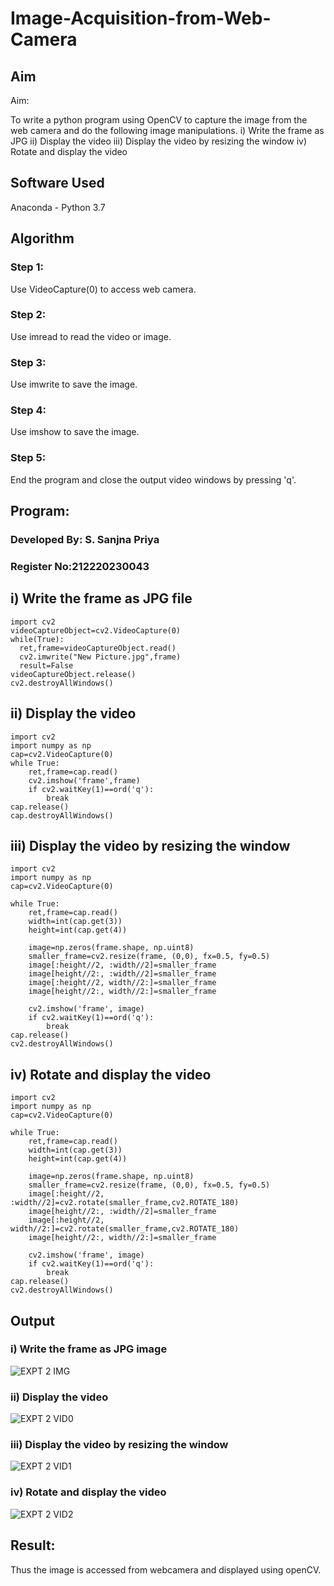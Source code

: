 # Image-Acquisition-from-Web-Camera
## Aim
 
Aim:
 
To write a python program using OpenCV to capture the image from the web camera and do the following image manipulations.
i) Write the frame as JPG 
ii) Display the video 
iii) Display the video by resizing the window
iv) Rotate and display the video

## Software Used
Anaconda - Python 3.7
## Algorithm
### Step 1:
Use VideoCapture(0) to access web camera.

### Step 2:
Use imread to read the video or image.

### Step 3:
Use imwrite to save the image.

### Step 4:
Use imshow to save the image.

### Step 5:
End the program and close the output video windows by pressing 'q'. 

## Program:

### Developed By: S. Sanjna Priya
### Register No:212220230043

## i) Write the frame as JPG file
```
import cv2
videoCaptureObject=cv2.VideoCapture(0)
while(True):
  ret,frame=videoCaptureObject.read()
  cv2.imwrite("New Picture.jpg",frame)
  result=False
videoCaptureObject.release()
cv2.destroyAllWindows()
```

## ii) Display the video
```
import cv2
import numpy as np
cap=cv2.VideoCapture(0)
while True:
    ret,frame=cap.read()
    cv2.imshow('frame',frame)
    if cv2.waitKey(1)==ord('q'):
        break
cap.release()
cap.destroyAllWindows()
```

## iii) Display the video by resizing the window
```
import cv2
import numpy as np
cap=cv2.VideoCapture(0)

while True:
    ret,frame=cap.read()
    width=int(cap.get(3))
    height=int(cap.get(4))
    
    image=np.zeros(frame.shape, np.uint8)
    smaller_frame=cv2.resize(frame, (0,0), fx=0.5, fy=0.5)
    image[:height//2, :width//2]=smaller_frame
    image[height//2:, :width//2]=smaller_frame
    image[:height//2, width//2:]=smaller_frame
    image[height//2:, width//2:]=smaller_frame
    
    cv2.imshow('frame', image)
    if cv2.waitKey(1)==ord('q'):
        break
cap.release()
cv2.destroyAllWindows()
```

## iv) Rotate and display the video
```
import cv2
import numpy as np
cap=cv2.VideoCapture(0)

while True:
    ret,frame=cap.read()
    width=int(cap.get(3))
    height=int(cap.get(4))
    
    image=np.zeros(frame.shape, np.uint8)
    smaller_frame=cv2.resize(frame, (0,0), fx=0.5, fy=0.5)
    image[:height//2, :width//2]=cv2.rotate(smaller_frame,cv2.ROTATE_180)
    image[height//2:, :width//2]=smaller_frame
    image[:height//2, width//2:]=cv2.rotate(smaller_frame,cv2.ROTATE_180)
    image[height//2:, width//2:]=smaller_frame
    
    cv2.imshow('frame', image)
    if cv2.waitKey(1)==ord('q'):
        break
cap.release()
cv2.destroyAllWindows()
```


## Output

### i) Write the frame as JPG image


![EXPT 2 IMG](https://user-images.githubusercontent.com/75234965/161987987-ffe672e4-b645-4031-b87d-2399679da0a4.PNG)


### ii) Display the video

![EXPT 2 VID0](https://user-images.githubusercontent.com/75234965/161986735-88df77df-1105-47d2-8096-585ae4d7f3bb.PNG)

### iii) Display the video by resizing the window

![EXPT 2 VID1](https://user-images.githubusercontent.com/75234965/161986957-2fe6b31a-5c87-490f-b2e4-b49d0539a897.PNG)


### iv) Rotate and display the video


![EXPT 2 VID2](https://user-images.githubusercontent.com/75234965/161986782-55d634b9-9500-4714-815c-72feffdf297d.PNG)



## Result:
Thus the image is accessed from webcamera and displayed using openCV.
